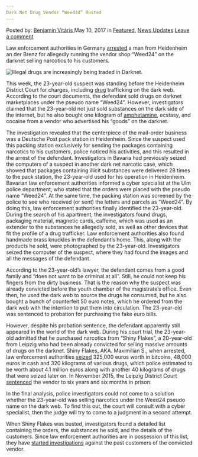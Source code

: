 ```yaml
---
Dark Net Drug Vendor “Weed24” Busted
---
```

<article class="post-listing post-19741 post type-post status-publish format-standard has-post-thumbnail hentry  tag-busted tag-dark tag-net tag-vendor tag-weed24">
    <div class="post-inner">
        <span>Posted by: <a href="https://www.deepdotweb.com/author/benjaminvi/" title="">Benjamin Vitáris </a></span>
    <span>May 10, 2017</span>
    <span>in <a href="https://www.deepdotweb.com/category/deepdot-news/" rel="category tag">Featured</a>, <a href="https://www.deepdotweb.com/category/news-updates/" rel="category tag">News Updates</a></span>
    <span><a href="https://www.deepdotweb.com/2017/05/10/dark-net-drug-vendor-weed24-busted/#respond">Leave a comment</a></span>
    </p>
    <div class="clear"></div>
    <div class="entry">
    <p><a id="post-19741-_gjdgxs"></a> Law enforcement authorities in Germany <a href="http://www.swp.de/heidenheim/lokales/heidenheim/darknet_-dealer-verkauft-drogen-an-einen-polizisten-14860813.html">arrested</a> a man from Heidenheim an der Brenz for allegedly running the vendor shop “Weed24” on the darknet selling narcotics to his customers.</p>
    <p><img class="wp-image-19751 aligncenter" src="/imgs/2017/05/illegal-drugs-are-increasingly-being-traded-in-dar.jpeg" alt="Illegal drugs are increasingly being traded in Darknet." srcset="/imgs/2017/05/illegal-drugs-are-increasingly-being-traded-in-dar.jpeg 592w, /imgs/2017/05/illegal-drugs-are-increasingly-being-traded-in-dar-300x203.jpeg 300w, /imgs/2017/05/illegal-drugs-are-increasingly-being-traded-in-dar-290x195.jpeg 290w" sizes="(max-width: 592px) 100vw, 592px"/></p>
    <p>This week, the 23-year-old suspect was standing before the Heidenheim District Court for charges, including <a href="https://www.deepdotweb.com/tag/drugs/">drug</a> trafficking on the dark web. According to the court documents, the defendant sold drugs on darknet marketplaces under the pseudo name “Weed24”. However, investigators claimed that the 23-year-old not just sold substances on the dark side of the internet, but he also bought one kilogram of <a href="https://www.deepdotweb.com/2017/04/18/250g-amphetamine-buyer-to-see-a-judge-in-april/">amphetamine</a>, ecstasy, and cocaine from a vendor who advertised his “goods” on the darknet.</p>
    <p>The investigation revealed that the centerpiece of the mail-order business was a Deutsche Post pack station in Heidenheim. Since the suspect used this packing station exclusively for sending the packages containing narcotics to his customers, police noticed his activities, and this resulted in the arrest of the defendant. Investigators in Bavaria had previously seized the computers of a suspect in another dark net narcotic case, which showed that packages containing illicit substances were delivered 28 times to the pack station, the 23-year-old used for his operation in Heidenheim. Bavarian law enforcement authorities informed a cyber specialist at the Ulm police department, who stated that the orders were placed with the pseudo name &#8220;Weed24&#8221;. At the same time, the packing station was screened by the police to see who received (or sent) the letters and parcels as &#8220;Weed24&#8221;. By doing this, law enforcement authorities finally identified the 23-year-old. During the search of his apartment, the investigators found drugs, packaging material, magnetic cards, caffeine, which was used as an extender to the substances he allegedly sold, as well as other devices that fit the profile of a drug trafficker. Law enforcement authorities also found handmade brass knuckles in the defendant’s home. This, along with the products he sold, were photographed by the 23-year-old. Investigators seized the computer of the suspect, where they had found the images and all the messages of the defendant.</p>
    <p>According to the 23-year-old’s lawyer, the defendant comes from a good family and “does not want to be criminal at all”. Still, he could not keep his fingers from the dirty business. That is the reason why the suspect was already convicted before the youth chamber of the magistrate&#8217;s office. Even then, he used the dark web to source the drugs he consumed, but he also bought a bunch of counterfeit 50 euro notes, which he ordered from the dark web with the intention to put them into circulation. The 23-year-old was sentenced to probation for purchasing the fake euro bills.</p>
    <p>However, despite his probation sentence, the defendant apparently still appeared in the world of the dark web. During his court trial, the 23-year-old admitted that he purchased narcotics from “Shiny Flakes”, a 20-year-old from Leipzig who had been already convicted for selling massive amounts of drugs on the darknet. Shiny Flakes, AKA. Maximilian S., when arrested, law enforcement authorities <a href="https://www.deepdotweb.com/2015/03/12/shiny-flakes-bust-38-houses-raided/">seized</a> 325,000 euros worth in bitcoins, 48,000 euros in cash and 320 kilograms of various drugs, which police estimated to be worth about 4.1 million euros along with another 40 kilograms of drugs that were seized later on. In November 2015, the Leipzig District Court <a href="https://www.deepdotweb.com/2015/11/07/shiny-flakes-sentenced-to-7-years/">sentenced</a> the vendor to six years and six months in prison.</p>
    <p>In the final analysis, police investigators could not come to a solution whether the 23-year-old was selling narcotics under the Weed24 pseudo name on the dark web. To find this out, the court will consult with a cyber specialist, then the judge will try to come to a judgment in a second attempt.</p>
    <p>When Shiny Flakes was busted, investigators found a detailed list containing the orders, the substances he sold, and the details of the customers. Since law enforcement authorities are in possession of this list, they have <a href="https://www.deepdotweb.com/2017/04/22/former-customer-narcotics-vendor-shiny-flakes-ordered-pay-fine/">started investigations</a> against the past customers of the convicted vendor.</p>
    </div>
    <span style="display:none"> <a href="https://www.deepdotweb.com/tag/dark/" rel="tag">dark</a>  <a href="https://www.deepdotweb.com/tag/net/" rel="tag">net</a> <a href="https://www.deepdotweb.com/tag/vendor/" rel="tag">vendor</a> <a href="https://www.deepdotweb.com/tag/weed24/" rel="tag">weed24</a></span> <span style="display:none" class="updated">2017-05-10</span>
    <div style="display:none" class="vcard author" itemprop="author" itemscope itemtype="http://schema.org/Person"><strong class="fn" itemprop="name"><a href="https://www.deepdotweb.com/author/benjaminvi/" title="Posts by Benjamin Vitáris" rel="author">Benjamin Vitáris</a></strong></div>
    </div>
</article>


